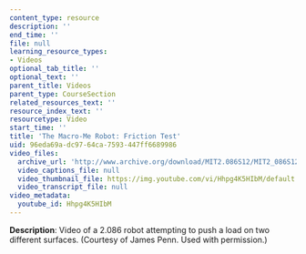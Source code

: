 ```yaml
---
content_type: resource
description: ''
end_time: ''
file: null
learning_resource_types:
- Videos
optional_tab_title: ''
optional_text: ''
parent_title: Videos
parent_type: CourseSection
related_resources_text: ''
resource_index_text: ''
resourcetype: Video
start_time: ''
title: 'The Macro-Me Robot: Friction Test'
uid: 96eda69a-dc97-64ca-7593-447ff6689986
video_files:
  archive_url: 'http://www.archive.org/download/MIT2.086S12/MIT2_086S12_unit3_friction_300k.mp4 '
  video_captions_file: null
  video_thumbnail_file: https://img.youtube.com/vi/Hhpg4K5HIbM/default.jpg
  video_transcript_file: null
video_metadata:
  youtube_id: Hhpg4K5HIbM
---
```


**Description**: Video of a 2.086 robot attempting to push a load on two different surfaces. (Courtesy of James Penn. Used with permission.)
